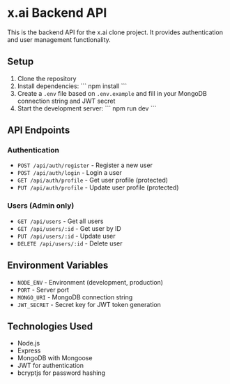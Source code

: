 # x.ai Backend API

This is the backend API for the x.ai clone project. It provides authentication and user management functionality.

## Setup

1. Clone the repository
2. Install dependencies:
   \`\`\`
   npm install
   \`\`\`
3. Create a `.env` file based on `.env.example` and fill in your MongoDB connection string and JWT secret
4. Start the development server:
   \`\`\`
   npm run dev
   \`\`\`

## API Endpoints

### Authentication

- `POST /api/auth/register` - Register a new user
- `POST /api/auth/login` - Login a user
- `GET /api/auth/profile` - Get user profile (protected)
- `PUT /api/auth/profile` - Update user profile (protected)

### Users (Admin only)

- `GET /api/users` - Get all users
- `GET /api/users/:id` - Get user by ID
- `PUT /api/users/:id` - Update user
- `DELETE /api/users/:id` - Delete user

## Environment Variables

- `NODE_ENV` - Environment (development, production)
- `PORT` - Server port
- `MONGO_URI` - MongoDB connection string
- `JWT_SECRET` - Secret key for JWT token generation

## Technologies Used

- Node.js
- Express
- MongoDB with Mongoose
- JWT for authentication
- bcryptjs for password hashing
